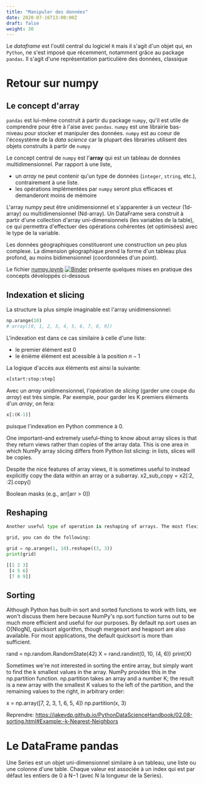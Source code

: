 ```yaml
---
title: "Manipuler des données"
date: 2020-07-16T13:00:00Z
draft: false
weight: 30
---
```


Le *dataframe* est l'outil central du logiciel `R` mais il s'agit d'un objet qui, en `Python`, ne s'est
imposé que récemment, notamment grâce au package `pandas`. Il s'agit
d'une représentation particulière des données, classique 

# Retour sur numpy

## Le concept d'array

`pandas` est lui-même construit à partir du package `numpy`, qu'il est utile de comprendre
pour être à l'aise avec `pandas`. `numpy` est une librairie bas-niveau 
pour stocker et manipuler des données. 
`numpy` est au coeur de l'écosystème de la *data science* car la plupart des librairies
utilisent des objets construits à partir de `numpy`

Le concept central de `numpy` est
l'**array** qui est un tableau de données multidimensionnel. Par rapport à une liste,

* un *array* ne peut contenir qu'un type de données (`integer`, `string`, etc.),
 contrairement à une liste.
* les opérations implémentées par `numpy` seront plus efficaces et demanderont moins
de mémoire

L'array numpy peut être unidimensionnel et s'apparenter à un vecteur (1d-array) ou
multidimensionnel (Nd-array). Un DataFrame sera construit à partir d'une collection
d'array uni-dimensionnels (les variables de la table), ce qui permettra d'effectuer des opérations cohérentes
(et optimisées) avec le type de la variable.

Les données géographiques constitueront une construction un peu plus complexe. 
La dimension géographique prend la forme d'un tableau plus profond, au moins bidimensionnel
(coordonnées d'un point). 

Le fichier
[numpy.ipynb](https://github.com/linogaliana/python-datascientist/blob/pandas_intro/static/notebooks/numpy.ipynb) 
[![Binder](https://mybinder.org/badge_logo.svg)](https://mybinder.org/v2/gh/linogaliana/python-datascientist/pandas_intro?filepath=/static/notebooks/numpy.ipynb)
présente quelques mises en pratique des concepts développés ci-dessous


## Indexation et slicing

La structure la plus simple imaginable est l'array unidimensionnel:

```python
np.arange(10)
# array([0, 1, 2, 3, 4, 5, 6, 7, 8, 9])
```

L'indexation est dans ce cas similaire à celle d'une liste: 

* le premier élément est 0
* le énième élément est acessible à la position $n-1$

La logique d'accès aux éléments est ainsi la suivante:

```python
x[start:stop:step]
```

Avec un *array* unidimensionnel, l'opération de *slicing* (garder une coupe du *array*) est très simple. 
Par exemple, pour garder les K premiers éléments d'un *array*, on fera:

```python
x[:(K-1)]
```

puisque l'indexation en Python commence à 0. 

One important–and extremely useful–thing to know about array slices is that they return views rather than copies of the array data. This is one area in which NumPy array slicing differs from Python list slicing: in lists, slices will be copies. 

Despite the nice features of array views, it is sometimes useful to instead explicitly copy the data within an array or a subarray. 
x2_sub_copy = x2[:2, :2].copy()

Boolean masks (e.g., arr[arr > 0])

## Reshaping

```python
Another useful type of operation is reshaping of arrays. The most flexible way of doing this is with the reshape method. For example, if you want to put the numbers 1 through 9 in a 3×3

grid, you can do the following:

grid = np.arange(1, 10).reshape((3, 3))
print(grid)

[[1 2 3]
 [4 5 6]
 [7 8 9]]
```

<!-----

```python
import numpy as np
x[0]
x[:2]
x1[::-1]
```

On peut accéder de la même façon aux éléments d'un tableau multi-dimensionnel.
Par exemple, on a souvent besoin d'accéder à une ligne ou une colonne d'une matrice.
print(x2)

```python
x2[0,:] # La première ligne
```

## Concaténation

```python
x = np.array([1, 2, 3])

y = np.array([3, 2, 1])

np.concatenate([x, y])
```

The opposite of concatenation is splitting, which is implemented by the functions np.split, np.hsplit, and np.vsplit. For each of these, we can pass a list of indices giving the split points:

## Opérations

But: éviter les boucles (lentes!)

x = np.arange(4)
np.where(x > 2)
np.log(np.abs(x)))

np.sum(L)
%timeit sum(tableau_large)
%timeit np.sum(tableau_large)


Les fonctions d'agrégation peuvent optionnellement ne s'appliquer qu'à une dimension d'un tableau multidimensionnel. Par exemple, nous pouvons avoir besoin de la somme des éléments de chaque colonne d'une matrice (nous avons vu un cas d'utilisation dans le chapitre 3 de la première partie de ce cours). Pour cela nous utilisons l'argument optionnel  axis
M = np.random.random((3, 4))
print(M)
# Notez la syntax variable.fonction au lieu de 
# np.fonction(variable). Les deux sont possibles si
# la variable est un tableau Numpy.
print("La somme de tous les éléments de M: ", M.sum())
print("Les sommes des colonnes de M: ", M.sum(axis=0))


Parmi les nombreuses fonctions disponibles, notons :
-  np.std  pour calculer l'écart type
-  np.argmin  pour trouver l'index de l'élément minimum
-  np.percentile  pour calculer des statistiques sur les éléments.

Bouts de code à mettre dans notebook:

## Créer des array

# Un tableau de longueur 10, rempli d'entiers qui valent 0
np.zeros(10, dtype=int)

# Un tableau de taille 3x5 rempli de nombres à virgule flottante de valeur 1
np.ones((3, 5), dtype=float)

# Un tableau 3x5 rempli de 3,14
np.full((3, 5), 3.14)

# Un tableau rempli d'une séquence linéaire
# commençant à 0 et qui se termine à 20, avec un pas de 2
np.arange(0, 20, 2)

# Un tableau de 5 valeurs, espacées uniformément entre 0 et 1
np.linspace(0, 1, 5)

# Celle-ci vous la conaissez déjà! Essayez aussi "randint" et "normal"
np.random.random((3, 3))

# La matrice identité de taille 3x3 
# (matrice identité : https://fr.wikipedia.org/wiki/Matrice_identit%C3%A9)
np.eye(3)

## Manipuler des arrays



## Théorème central-limite


------>

## Sorting

Although Python has built-in sort and sorted functions to work with lists, we won't discuss them here because NumPy's np.sort function turns out to be much more efficient and useful for our purposes. By default np.sort uses an O[NlogN], quicksort algorithm, though mergesort and heapsort are also available. For most applications, the default quicksort is more than sufficient.

rand = np.random.RandomState(42)
X = rand.randint(0, 10, (4, 6))
print(X)

Sometimes we're not interested in sorting the entire array, but simply want to find the k smallest values in the array. NumPy provides this in the np.partition function. np.partition takes an array and a number K; the result is a new array with the smallest K values to the left of the partition, and the remaining values to the right, in arbitrary order:

x = np.array([7, 2, 3, 1, 6, 5, 4])
np.partition(x, 3)

Reprendre: 
https://jakevdp.github.io/PythonDataScienceHandbook/02.08-sorting.html#Example:-k-Nearest-Neighbors

# Le DataFrame pandas

Une Series est un objet uni-dimensionnel similaire à un tableau, une liste ou une colonne d'une table. Chaque valeur est associée à un index qui est par défaut les entiers de 0 à N−1 (avec N la longueur de la Series).
